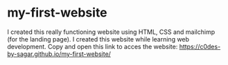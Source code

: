 # my-first-website
I created this really functioning website using HTML, CSS and mailchimp (for the landing page). I created this website while learning web development.
Copy and open this link to acces the website: https://c0des-by-sagar.github.io/my-first-website/
